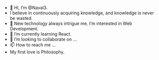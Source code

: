 - 👋 Hi, I’m @Naval3.
- I believe in continuously acquiring knowledge, and knowledge is never be wasted.
- 👀 New technology always intrigue me. I’m interested in Web Development.
- 🌱 I’m currently learning React.
- 💞️ I’m looking to collaborate on ...
- 📫 How to reach me ...
- My first love is Philosophy.

<!---
Naval3/Naval3 is a ✨ special ✨ repository because its `README.md` (this file) appears on your GitHub profile.
You can click the Preview link to take a look at your changes.
--->
